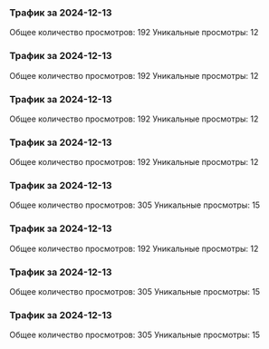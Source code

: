 ### Трафик за 2024-12-13
Общее количество просмотров: 192
Уникальные просмотры: 12

### Трафик за 2024-12-13
Общее количество просмотров: 192
Уникальные просмотры: 12

### Трафик за 2024-12-13
Общее количество просмотров: 192
Уникальные просмотры: 12

### Трафик за 2024-12-13
Общее количество просмотров: 192
Уникальные просмотры: 12

### Трафик за 2024-12-13
Общее количество просмотров: 305
Уникальные просмотры: 15

### Трафик за 2024-12-13
Общее количество просмотров: 192
Уникальные просмотры: 12

### Трафик за 2024-12-13
Общее количество просмотров: 305
Уникальные просмотры: 15

### Трафик за 2024-12-13
Общее количество просмотров: 305
Уникальные просмотры: 15

